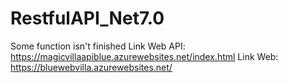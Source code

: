 # RestfulAPI_Net7.0
Some function isn't finished
Link Web API: https://magicvillaapiblue.azurewebsites.net/index.html
Link Web: https://bluewebvilla.azurewebsites.net/
